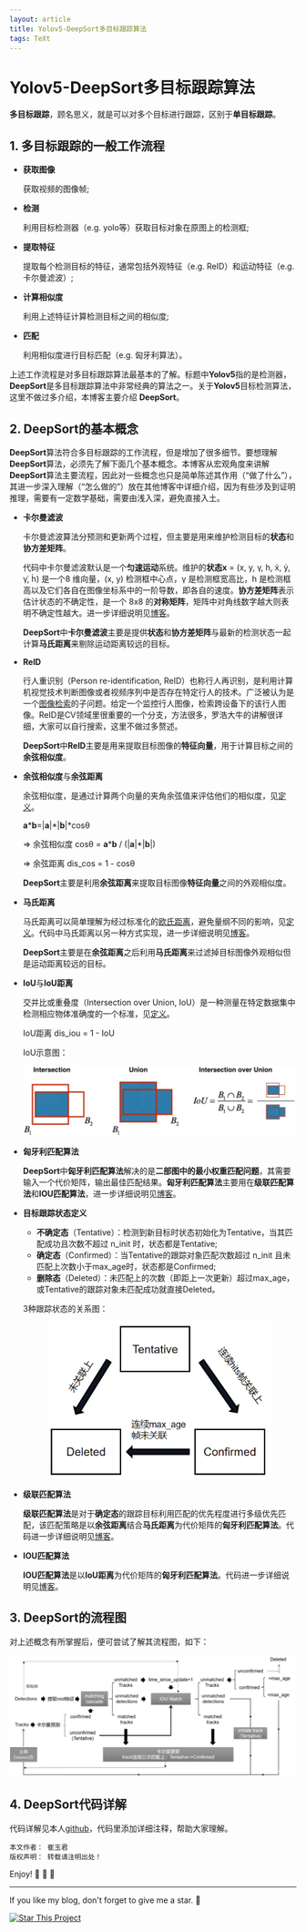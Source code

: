 ```yaml
---
layout: article
title: Yolov5-DeepSort多目标跟踪算法
tags: TeXt
---
```

# Yolov5-DeepSort多目标跟踪算法
**多目标跟踪**，顾名思义，就是可以对多个目标进行跟踪，区别于**单目标跟踪**。



## 1. 多目标跟踪的一般工作流程
* **获取图像**

  获取视频的图像帧;

* **检测**

  利用目标检测器（e.g. yolo等）获取目标对象在原图上的检测框;

* **提取特征**

  提取每个检测目标的特征，通常包括外观特征（e.g. ReID）和运动特征（e.g. 卡尔曼滤波）;

* **计算相似度**

  利用上述特征计算检测目标之间的相似度;

* **匹配**

  利用相似度进行目标匹配（e.g. 匈牙利算法）。

上述工作流程是对多目标跟踪算法最基本的了解。标题中**Yolov5**指的是检测器，**DeepSort**是多目标跟踪算法中非常经典的算法之一。关于**Yolov5**目标检测算法，这里不做过多介绍，本博客主要介绍 **DeepSort**。



## 2. DeepSort的基本概念

**DeepSort**算法符合多目标跟踪的工作流程，但是增加了很多细节。要想理解**DeepSort**算法，必须先了解下面几个基本概念。本博客从宏观角度来讲解**DeepSort**算法主要流程，因此对一些概念也只是简单陈述其作用（“做了什么”），其进一步深入理解（“怎么做的”）放在其他博客中详细介绍，因为有些涉及到证明推理，需要有一定数学基础，需要由浅入深，避免直接入土。

* **卡尔曼滤波**

  卡尔曼滤波算法分预测和更新两个过程，但主要是用来维护检测目标的**状态**和**协方差矩阵**。

  代码中卡尔曼滤波默认是一个**匀速运动**系统。维护的**状态x** = (x, y, γ, h, ẋ, ẏ, γ̇, ḣ) 是一个8 维向量，(x, y) 检测框中心点，γ 是检测框宽高比，h 是检测框高以及它们各自在图像坐标系中的一阶导数，即各自的速度。**协方差矩阵**表示估计状态的不确定性，是一个 8x8 的**对称矩阵**，矩阵中对角线数字越大则表明不确定性越大。进一步详细说明见[博客]()。

  **DeepSort**中**卡尔曼滤波**主要是提供**状态**和**协方差矩阵**与最新的检测状态一起计算**马氏距离**来剔除运动距离较远的目标。

* **ReID**

  行人重识别（Person re-identification, ReID）也称行人再识别，是利用计算机视觉技术判断图像或者视频序列中是否存在特定行人的技术。广泛被认为是一个[图像检索](https://baike.baidu.com/item/图像检索/1150910)的子问题。给定一个监控行人图像，检索跨设备下的该行人图像。ReID是CV领域里很重要的一个分支，方法很多，罗浩大牛的讲解很详细，大家可以自行搜索，这里不做过多赘述。

  **DeepSort**中**ReID**主要是用来提取目标图像的**特征向量**，用于计算目标之间的**余弦相似度**。

* **余弦相似度**与**余弦距离**

  余弦相似度，是通过计算两个向量的夹角余弦值来评估他们的相似度，见[定义](https://baike.baidu.com/item/余弦相似度/17509249)。

  **a**\***b**=|**a**|\*|**b**|*cosθ    

  =>  余弦相似度 cosθ = **a**\***b** / (|**a**|\*|**b**|)

  =>  余弦距离 dis_cos = 1 - cosθ

  **DeepSort**主要是利用**余弦距离**来提取目标图像**特征向量**之间的外观相似度。

* **马氏距离**

  马氏距离可以简单理解为经过标准化的[欧氏距离](https://baike.baidu.com/item/欧氏距离/1798948)，避免量纲不同的影响，见[定义](https://baike.baidu.com/item/马氏距离/8927833)。代码中马氏距离以另一种方式实现，进一步详细说明见[博客]()。 

  **DeepSort**主要是在**余弦距离**之后利用**马氏距离**来过滤掉目标图像外观相似但是运动距离较远的目标。

* **IoU**与**IoU距离**

  交并比或重叠度（Intersection over Union, IoU）是一种测量在特定数据集中检测相应物体准确度的一个标准，见[定义](https://baike.baidu.com/item/IOU/22035578?fr=aladdin)。

  IoU距离 dis_iou = 1 - IoU

  IoU示意图：

  <div align=center><img src="https://raw.githubusercontent.com/YujunCui/YujunCui.github.io/master/assets/images/kalman/iou示意图.png" style="zoom:80%;" /></div>

* **匈牙利匹配算法**

  **DeepSort**中**匈牙利匹配算法**解决的是**二部图中的最小权重匹配问题**，其需要输入一个代价矩阵，输出最佳匹配结果。**匈牙利匹配算法**主要用在**级联匹配算法**和**IOU匹配算法**，进一步详细说明见[博客]()。

* **目标跟踪状态定义**

  * **不确定态**（Tentative）：检测到新目标时状态初始化为Tentative，当其匹配成功且次数不超过 n_init 时，状态都是Tentative;
  * **确定态**（Confirmed）：当Tentative的跟踪对象匹配次数超过 n_init 且未匹配上次数小于max_age时，状态都是Confirmed;
  * **删除态**（Deleted）：未匹配上的次数（即距上一次更新）超过max_age，或Tentative的跟踪对象未匹配成功就直接Deleted。

  3种跟踪状态的关系图：

  <div align=center><img src="https://raw.githubusercontent.com/YujunCui/YujunCui.github.io/master/assets/images/kalman/deepsort跟踪状态关系图.png" style="zoom:80%;" /></div>

* **级联匹配算法**

  **级联匹配算法**是对于**确定态**的跟踪目标利用匹配的优先程度进行多级优先匹配，该匹配策略是以**余弦距离**结合**马氏距离**为代价矩阵的**匈牙利匹配算法**。代码进一步详细说明见[博客]()。

* **IOU匹配算法**

  **IOU匹配算法**是以**IoU距离**为代价矩阵的**匈牙利匹配算法**。代码进一步详细说明见[博客]()。



## 3. DeepSort的流程图

对上述概念有所掌握后，便可尝试了解其流程图，如下：

<div align=center><img src="https://raw.githubusercontent.com/YujunCui/YujunCui.github.io/master/assets/images/kalman/deepsort流程图.png" style="zoom:80%;" /></div>



## 4. DeepSort代码详解

代码详解见本人[github]()，代码里添加详细注释，帮助大家理解。



```
本文作者： 崔玉君
版权声明： 转载请注明出处！
```



Enjoy! :ghost: :ghost: :ghost:

<!--more-->

---

If you like my blog, don't forget to give me a star. :star2:

[![Star This Project](https://img.shields.io/github/stars/kitian616/jekyll-TeXt-theme.svg?label=StZZars&style=social)](https://github.com/kitian616/jekyll-TeXt-theme/)

